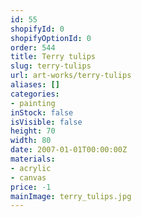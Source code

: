 ```yaml
---
id: 55
shopifyId: 0
shopifyOptionId: 0
order: 544
title: Terry tulips
slug: terry-tulips
url: art-works/terry-tulips
aliases: []
categories:
- painting
inStock: false
isVisible: false
height: 70
width: 80
date: 2007-01-01T00:00:00Z
materials:
- acrylic
- canvas
price: -1
mainImage: terry_tulips.jpg
---
```

